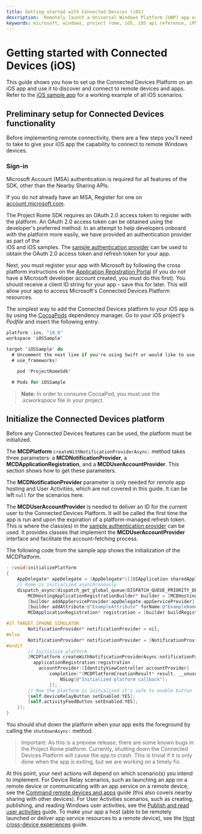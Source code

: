 ```yaml
---
title: Getting started with Connected Devices (iOS)
description:  Remotely launch a Universal Windows Platform (UWP) app or Windows desktop app from an iOS device with Project Rome.
keywords: microsoft, windows, project rome, iOS, iOS api reference, iPhone 
---
```


# Getting started with Connected Devices (iOS)
This guide shows you how to set up the Connected Devices Platform on an iOS app and use it to discover and connect to remote devices and apps. Refer to the [iOS sample app](https://github.com/Microsoft/project-rome/tree/master/iOS/sample) for a working example of all iOS scenarios.


## Preliminary setup for Connected Devices functionality

Before implementing remote connectivity, there are a few steps you'll need to take to give your iOS app the capability to connect to remote Windows devices.

### Sign-in

Microsoft Account (MSA) authentication is required for all features of the SDK, other than the Nearby Sharing APIs. 

If you do not already have an MSA, Register for one on [account.microsoft.com](https://account.microsoft.com/account).

The Project Rome SDK requires an OAuth 2.0 access token to register with the platform. An OAuth 2.0 access token can be obtained using the developer's preferred method. In an attempt to help developers onboard with the platform more easily, we have provided an authentication provider as part of the  
iOS and iOS samples. The [sample authentication provider](https://github.com/Microsoft/project-rome/tree/master/iOS/samples/account-provider-sample) can be used to obtain the OAuth 2.0 access token and refresh token for your app.

Next, you must register your app with Microsoft by following the cross platform instructions on the [Application Registration Portal](https://apps.dev.microsoft.com/) (if you do not have a Microsoft developer account created, you must do this first). You should receive a client ID string for your app - save this for later. This will allow your app to access Microsoft's Connected Devices Platform resources. 

The simplest way to add the Connected Devices platform to your iOS app is by using the [CocoaPods](https://cocoapods.org/) dependency manager. Go to your iOS project's *Podfile* and insert the following entry:

```ObjectiveC
platform :ios, "10.0"
workspace 'iOSSample'

target 'iOSSample' do
  # Uncomment the next line if you're using Swift or would like to use dynamic frameworks
  # use_frameworks!

	pod 'ProjectRomeSdk'

  # Pods for iOSSample
```

> **Note:** In order to consume CocoaPod, you must use the _.xcworkspace_ file in your project.

## Initialize the Connected Devices platform

Before any Connected Devices features can be used, the platform must be initialized. 

The **MCDPlatform** `createWithNotificationProviderAsync:` method takes three parameters: a **MCDNotificationProvider**, a **MCDApplicationRegistration**, and a **MCDUserAccountProvider**. This section shows how to get these parameters. 

The **MCDNotificationProvider** parameter is only needed for remote app hosting and User Activities, which are not covered in this guide. It can be left `null` for the scenarios here.


The **MCDUserAccountProvider** is needed to deliver an ID for the current user to the Connected Devices Platform. It will be called the first time the app is run and upon the expiration of a platform-managed refresh token. This is where the class(es) in the [sample authentication provider](https://github.com/Microsoft/project-rome/tree/master/iOS/samples/account-provider-sample) can be used. It provides classes that implement the **MCDUserAccountProvider** interface and facilitate the account-fetching process.

The following code from the sample app shows the initialization of the MCDPlatform.

```ObjectiveC
- (void)initializePlatform
{
    AppDelegate* appDelegate = (AppDelegate*)[[UIApplication sharedApplication] delegate];
    // Rome is initialized asynchronously
    dispatch_async(dispatch_get_global_queue(DISPATCH_QUEUE_PRIORITY_DEFAULT, 0), ^{
        MCDHostingApplicationRegistrationBuilder* builder = [MCDHostingApplicationRegistrationBuilder new];
        [builder addAppServiceProvider:appDelegate.appServiceProvider];
        [builder addAttribute:@"ExampleAttribute" forName:@"ExampleName"];
        MCDApplicationRegistration* registration = [builder buildRegistration];

#if TARGET_IPHONE_SIMULATOR
        NotificationProvider* notificationProvider = nil;
#else
        NotificationProvider* notificationProvider = [NotificationProvider sharedInstance];
#endif
        // Initialize platform
        [MCDPlatform createWithNotificationProviderAsync:notificationProvider
          applicationRegistration:registration
            accountProvider:[IdentityViewController accountProvider]
                completion:^(MCDPlatformCreationResult* result, __unused NSError* error) {
                    NSLog(@"Initialized platform callback");
                }];
        // Now the platform is initialized it's safe to enable button
        [self.deviceRelayButton setEnabled:YES];
        [self.activityFeedButton setEnabled:YES];
    });
}
```

You should shut down the platform when your app exits the foreground by calling the `shutdownAsync:` method.

> Important: As this is a preview release, there are some known bugs in the Project Rome platform. Currently, shutting down the Connected Devices Platform will cause the app to crash. This is trivial if it is only done when the app is exiting, but we are working on a timely fix. 

At this point, your next actions will depend on which scenario(s) you intend to implement. For Device Relay scenarios, such as launching an app on a remote device or communicating with an app service on a remote device, see the [Command remote devices and apps](command-remote-devices-and-apps-iOS.md) guide (this also covers nearby sharing with other devices). For User Activities scenarios, such as creating, publishing, and reading Windows user activities, see the [Publish and read user activities](user-activities-iOS.md) guide. To make your app a host (able to be remotely launched or deliver app service resources to a remote device), see the [Host cross-device experiences](hosting-iOS.md) guide. 
